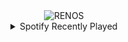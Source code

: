 <div align="center">
<picture>
    <source media="(prefers-color-scheme: dark)" srcset="https://i.ibb.co/HG7wRTw/output-gif.gif">
    <source media="(prefers-color-scheme: light)" srcset="https://i.ibb.co/HG7wRTw/output-gif.gif">
    <img alt="RENOS" src="https://i.ibb.co/HG7wRTw/output-gif.gif">
</picture>
<details>
<summary>Spotify Recently Played</summary>
<img src="https://spotify-recently-played-readme.vercel.app/api?user=31d6d6zerc5ct6kck32na2ozsqf4&unique=1&width=400" alt="Spotify" />
</details>
</div>

<!-- Image deletion URL: https://ibb.co/Yf2nJBn/1460b7b21557114e73cfb2aa30f3cb0f -->